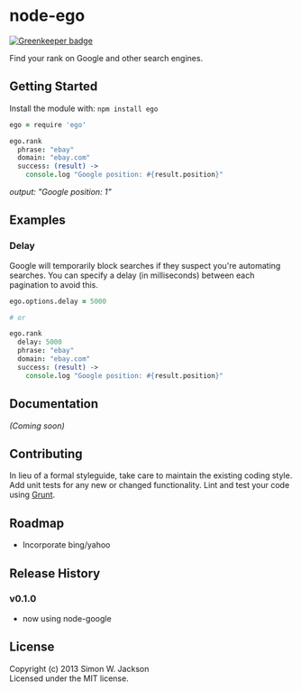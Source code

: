 # node-ego

[![Greenkeeper badge](https://badges.greenkeeper.io/miniArray/node-ego.svg)](https://greenkeeper.io/)

Find your rank on Google and other search engines.

## Getting Started
Install the module with: `npm install ego`

```coffeescript
ego = require 'ego'

ego.rank
  phrase: "ebay"
  domain: "ebay.com"
  success: (result) ->
    console.log "Google position: #{result.position}"
```
*output: "Google position: 1"*

## Examples

### Delay

Google will temporarily block searches if they suspect you're automating searches. You can specify a delay (in milliseconds) between each pagination to avoid this.

```coffeescript
ego.options.delay = 5000

# or

ego.rank
  delay: 5000
  phrase: "ebay"
  domain: "ebay.com"
  success: (result) ->
    console.log "Google position: #{result.position}"
```

## Documentation
_(Coming soon)_

## Contributing
In lieu of a formal styleguide, take care to maintain the existing coding style. Add unit tests for any new or changed functionality. Lint and test your code using [Grunt](http://gruntjs.com/).

## Roadmap

* Incorporate bing/yahoo

## Release History

### v0.1.0
* now using node-google

## License
Copyright (c) 2013 Simon W. Jackson  
Licensed under the MIT license.
